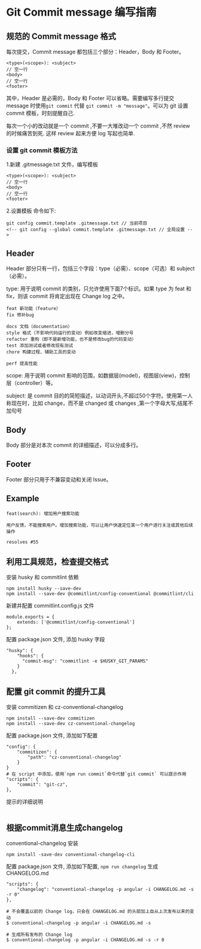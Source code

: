 # Git Commit message 编写指南

## 规范的 Commit message 格式

每次提交，Commit message 都包括三个部分：Header，Body 和 Footer。

```
<type>(<scope>): <subject>
// 空一行
<body>
// 空一行
<footer>
```

其中，Header 是必需的，Body 和 Footer 可以省略。需要编写多行提交 message 时使用` git commit ` 代替 ` git commit -m "message" `。可以为 git 设置 commit 模板，时刻提醒自己.

每次一个小的改动就是一个 commit ,不要一大堆改动一个 commit ,不然 review 的时候痛苦到死.
这样 review 起来方便 log 写起也简单.

### 设置 git commit 模板方法

1.新建 .gitmessage.txt 文件，编写模板

```
<type>(<scope>): <subject>
// 空一行
<body>
// 空一行
<footer>
```

2.设置模板 命令如下:

```
git config commit.template .gitmessage.txt // 当前项目
<!-- git config --global commit.template .gitmessage.txt // 全局设置 -->
```

## Header

Header 部分只有一行，包括三个字段：type（必需）、scope（可选）和 subject（必需）。

type: 用于说明 commit 的类别，只允许使用下面7个标识。如果 type 为 feat 和 fix，则该 commit 将肯定出现在 Change log 之中。

```
feat 新功能（feature）
fix 修补bug

docs 文档（documentation）
style 格式（不影响代码运行的变动）例如改变缩进，增删分号
refactor 重构（即不是新增功能，也不是修改bug的代码变动）
test 添加测试或者修改现有测试
chore 构建过程、辅助工具的变动

perf 提高性能
```

scope: 用于说明 commit 影响的范围，如数据层(model)，视图层(view)，控制层（controller）等。

subject: 是 commit 目的的简短描述，以动词开头,不超过50个字符。使用第一人称现在时，比如 change，而不是 changed 或 changes ,第一个字母大写,结尾不加句号

## Body

Body 部分是对本次 commit 的详细描述，可以分成多行。

## Footer

Footer 部分只用于不兼容变动和关闭 Issue。


## Example

```
feat(search): 增加用户搜索功能

用户反馈，不能搜索用户。增加搜索功能，可以让用户快速定位某一个用户进行关注或其他后续操作

resolves #55
```

## 利用工具规范，检查提交格式

安装 husky 和 commitlint 依赖

```
npm install husky --save-dev
npm install --save-dev @commitlint/config-conventional @commitlint/cli
```

新建并配置 commitlint.config.js 文件

```
module.exports = {
    extends: ['@commitlint/config-conventional']
};
```

配置 package.json 文件, 添加 husky 字段

```
"husky": {
    "hooks": {
      "commit-msg": "commitlint -e $HUSKY_GIT_PARAMS"
    }
  },
```

## 配置 git commit 的提升工具

安装 commitizen 和 cz-conventional-changelog

```
npm install --save-dev commitizen
npm install --save-dev cz-conventional-changelog
```

配置 package.json 文件, 添加如下配置

```
"config": {
    "commitizen": {
        "path": "cz-conventional-changelog"
    }
}
# 在 script 中添加，使用`npm run commit`命令代替`git commit` 可以提示作用
"scripts": {
    "commit": "git-cz",
},
```

提示的详细说明

```
```

## 根据commit消息生成changelog

conventional-changelog 安装

```
npm install -save-dev conventional-changelog-cli
```

配置 package.json 文件, 添加如下配置, `npm run changelog` 生成 CHANGELOG.md

```
"scripts": {
    "changelog": "conventional-changelog -p angular -i CHANGELOG.md -s -r 0"
},
```

```
# 不会覆盖以前的 Change log，只会在 CHANGELOG.md 的头部加上自从上次发布以来的变动
$ conventional-changelog -p angular -i CHANGELOG.md -s 

# 生成所有发布的 Change log
$ conventional-changelog -p angular -i CHANGELOG.md -s -r 0
```
